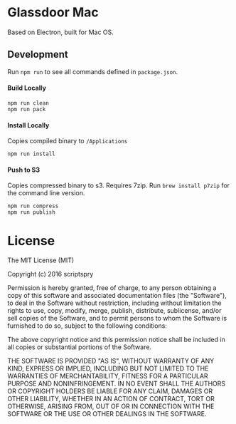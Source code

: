 # Glassdoor Mac

Based on Electron, built for Mac OS.

## Development

Run `npm run` to see all commands defined in `package.json`.

#### Build Locally
```
npm run clean
npm run pack
```

#### Install Locally
Copies compiled binary to `/Applications`
```
npm run install
```

#### Push to S3
Copies compressed binary to s3. Requires 7zip. Run `brew install p7zip` for the command line version.

```
npm run compress
npm run publish
```

# License

The MIT License (MIT)

Copyright (c) 2016 scriptspry

Permission is hereby granted, free of charge, to any person obtaining a copy of this software and associated documentation files (the "Software"), to deal in the Software without restriction, including without limitation the rights to use, copy, modify, merge, publish, distribute, sublicense, and/or sell copies of the Software, and to permit persons to whom the Software is furnished to do so, subject to the following conditions:

The above copyright notice and this permission notice shall be included in all copies or substantial portions of the Software.

THE SOFTWARE IS PROVIDED "AS IS", WITHOUT WARRANTY OF ANY KIND, EXPRESS OR IMPLIED, INCLUDING BUT NOT LIMITED TO THE WARRANTIES OF MERCHANTABILITY, FITNESS FOR A PARTICULAR PURPOSE AND NONINFRINGEMENT. IN NO EVENT SHALL THE AUTHORS OR COPYRIGHT HOLDERS BE LIABLE FOR ANY CLAIM, DAMAGES OR OTHER LIABILITY, WHETHER IN AN ACTION OF CONTRACT, TORT OR OTHERWISE, ARISING FROM, OUT OF OR IN CONNECTION WITH THE SOFTWARE OR THE USE OR OTHER DEALINGS IN THE SOFTWARE.


